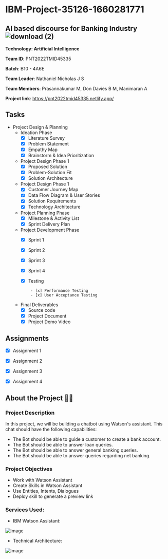 # IBM-Project-35126-1660281771

## AI based discourse for Banking Industry  ![download (2)](https://user-images.githubusercontent.com/76097107/194722638-fed1a57e-0db6-498a-9881-d02197548010.png) 


**Technology: Artificial Intelligence** 

**Team ID**: PNT2022TMID45335

**Batch**: B10 - 4A6E

**Team Leader**: Nathaniel Nicholas J S

**Team Members**: Prasannakumar M, Don Davies B M, Manimaran A

**Project link**: https://pnt2022tmid45335.netlify.app/

## Tasks

* Project Design & Planning
    - Ideation Phase
        - [x] Literature Survey
        - [x] Problem Statement
        - [x] Empathy Map
        - [x] Brainstorm & Idea Prioritization
    - Project Design Phase 1
        - [x] Proposed Solution
        - [x] Problem-Solution Fit
        - [x] Solution Architecture
    - Project Design Phase 1
        - [x] Customer Journey Map
        - [x] Data Flow Diagram & User Stories
        - [x] Solution Requirements
        - [x] Technology Architecture 
    - Project Planning Phase
        - [x] Milestone & Activity List
        - [x] Sprint Delivery Plan
    - Project Development Phase
        - [x] Sprint 1
        - [x] Sprint 2
        - [x] Sprint 3
        - [x] Sprint 4
        - [x] Testing
                
               - [x] Performance Testing
               - [x] User Acceptance Testing
    - Final Deliverables
        - [x] Source code
        - [x] Project Document
        - [x] Project Demo Video

## Assignments 
  
  - [x] Assignment 1
  - [x] Assignment 2
  - [x] Assignment 3
  - [x] Assignment 4
    
   
## About the Project :speech_balloon::robot:

### Project Description

In this project, we will be building a chatbot using Watson's assistant. This chat should have the following capabilities:

  * The Bot should be able to guide a customer to create a bank account.
  * The Bot should be able to answer loan queries.
  * The Bot should be able to answer general banking queries.
  * The Bot should be able to answer queries regarding net banking.
  
### Project Objectives

  * Work with Watson Assistant
  * Create Skills in Watson Assistant
  * Use Entities, Intents, Dialogues
  * Deploy skill to generate a preview link

### Services Used:

  * IBM Watson Assistant:
  
  ![image](https://user-images.githubusercontent.com/113464440/193436930-ea7a4d46-7181-412c-b374-ff239cafffba.png)

  * Technical Architecture:


  ![image](https://user-images.githubusercontent.com/113464440/193436946-bf8c361c-7ff3-4b43-9692-74761ccadd6a.png)
